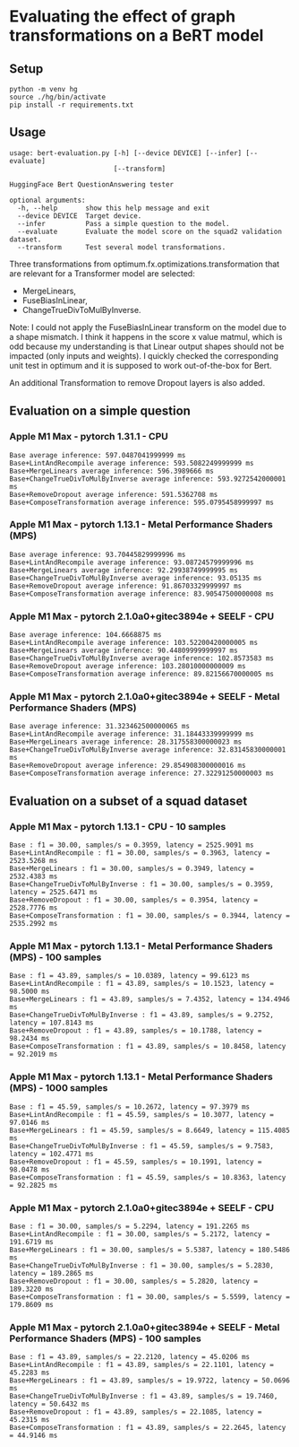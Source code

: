 # Evaluating the effect of graph transformations on a BeRT model

## Setup

````
python -m venv hg
source ./hg/bin/activate
pip install -r requirements.txt
````

## Usage

````
usage: bert-evaluation.py [-h] [--device DEVICE] [--infer] [--evaluate]
                          [--transform]

HuggingFace Bert QuestionAnswering tester

optional arguments:
  -h, --help       show this help message and exit
  --device DEVICE  Target device.
  --infer          Pass a simple question to the model.
  --evaluate       Evaluate the model score on the squad2 validation dataset.
  --transform      Test several model transformations.
````

Three transformations from optimum.fx.optimizations.transformation that are relevant
for a Transformer model are selected:
- MergeLinears,
- FuseBiasInLinear,
- ChangeTrueDivToMulByInverse.

Note: I could not apply the FuseBiasInLinear transform on the model due to a shape mismatch.
I think it happens in the score x value matmul, which is odd because my understanding is that Linear output
shapes should not be impacted (only inputs and weights).
I quickly checked the corresponding unit test in optimum and it is supposed to work out-of-the-box for Bert.

An additional Transformation to remove Dropout layers is also added.

## Evaluation on a simple question

### Apple M1 Max - pytorch 1.31.1 - CPU

````
Base average inference: 597.0487041999999 ms
Base+LintAndRecompile average inference: 593.5082249999999 ms
Base+MergeLinears average inference: 596.3989666 ms
Base+ChangeTrueDivToMulByInverse average inference: 593.9272542000001 ms
Base+RemoveDropout average inference: 591.5362708 ms
Base+ComposeTransformation average inference: 595.0795458999997 ms
````

### Apple M1 Max - pytorch 1.13.1 - Metal Performance Shaders (MPS)

````
Base average inference: 93.70445829999996 ms
Base+LintAndRecompile average inference: 93.08724579999996 ms
Base+MergeLinears average inference: 92.29938749999995 ms
Base+ChangeTrueDivToMulByInverse average inference: 93.05135 ms
Base+RemoveDropout average inference: 91.86703329999997 ms
Base+ComposeTransformation average inference: 83.90547500000008 ms
````

### Apple M1 Max - pytorch 2.1.0a0+gitec3894e + SEELF - CPU

````
Base average inference: 104.6668875 ms
Base+LintAndRecompile average inference: 103.52200420000005 ms
Base+MergeLinears average inference: 90.44809999999997 ms
Base+ChangeTrueDivToMulByInverse average inference: 102.8573583 ms
Base+RemoveDropout average inference: 103.28010000000009 ms
Base+ComposeTransformation average inference: 89.82156670000005 ms
````

### Apple M1 Max - pytorch 2.1.0a0+gitec3894e + SEELF - Metal Performance Shaders (MPS)

````
Base average inference: 31.323462500000065 ms
Base+LintAndRecompile average inference: 31.18443339999999 ms
Base+MergeLinears average inference: 28.317558300000023 ms
Base+ChangeTrueDivToMulByInverse average inference: 32.83145830000001 ms
Base+RemoveDropout average inference: 29.854908300000016 ms
Base+ComposeTransformation average inference: 27.32291250000003 ms
````

## Evaluation on a subset of a squad dataset

### Apple M1 Max - pytorch 1.13.1 - CPU - 10 samples

````
Base : f1 = 30.00, samples/s = 0.3959, latency = 2525.9091 ms
Base+LintAndRecompile : f1 = 30.00, samples/s = 0.3963, latency = 2523.5268 ms
Base+MergeLinears : f1 = 30.00, samples/s = 0.3949, latency = 2532.4383 ms
Base+ChangeTrueDivToMulByInverse : f1 = 30.00, samples/s = 0.3959, latency = 2525.6471 ms
Base+RemoveDropout : f1 = 30.00, samples/s = 0.3954, latency = 2528.7776 ms
Base+ComposeTransformation : f1 = 30.00, samples/s = 0.3944, latency = 2535.2992 ms
````

### Apple M1 Max - pytorch 1.13.1 - Metal Performance Shaders (MPS) - 100 samples

````
Base : f1 = 43.89, samples/s = 10.0389, latency = 99.6123 ms
Base+LintAndRecompile : f1 = 43.89, samples/s = 10.1523, latency = 98.5000 ms
Base+MergeLinears : f1 = 43.89, samples/s = 7.4352, latency = 134.4946 ms
Base+ChangeTrueDivToMulByInverse : f1 = 43.89, samples/s = 9.2752, latency = 107.8143 ms
Base+RemoveDropout : f1 = 43.89, samples/s = 10.1788, latency = 98.2434 ms
Base+ComposeTransformation : f1 = 43.89, samples/s = 10.8458, latency = 92.2019 ms
````

### Apple M1 Max - pytorch 1.13.1 - Metal Performance Shaders (MPS) - 1000 samples

````
Base : f1 = 45.59, samples/s = 10.2672, latency = 97.3979 ms
Base+LintAndRecompile : f1 = 45.59, samples/s = 10.3077, latency = 97.0146 ms
Base+MergeLinears : f1 = 45.59, samples/s = 8.6649, latency = 115.4085 ms
Base+ChangeTrueDivToMulByInverse : f1 = 45.59, samples/s = 9.7583, latency = 102.4771 ms
Base+RemoveDropout : f1 = 45.59, samples/s = 10.1991, latency = 98.0478 ms
Base+ComposeTransformation : f1 = 45.59, samples/s = 10.8363, latency = 92.2825 ms
````

### Apple M1 Max - pytorch 2.1.0a0+gitec3894e + SEELF - CPU

````
Base : f1 = 30.00, samples/s = 5.2294, latency = 191.2265 ms
Base+LintAndRecompile : f1 = 30.00, samples/s = 5.2172, latency = 191.6719 ms
Base+MergeLinears : f1 = 30.00, samples/s = 5.5387, latency = 180.5486 ms
Base+ChangeTrueDivToMulByInverse : f1 = 30.00, samples/s = 5.2830, latency = 189.2865 ms
Base+RemoveDropout : f1 = 30.00, samples/s = 5.2820, latency = 189.3220 ms
Base+ComposeTransformation : f1 = 30.00, samples/s = 5.5599, latency = 179.8609 ms
````

### Apple M1 Max - pytorch 2.1.0a0+gitec3894e + SEELF - Metal Performance Shaders (MPS) - 100 samples

````
Base : f1 = 43.89, samples/s = 22.2120, latency = 45.0206 ms
Base+LintAndRecompile : f1 = 43.89, samples/s = 22.1101, latency = 45.2283 ms
Base+MergeLinears : f1 = 43.89, samples/s = 19.9722, latency = 50.0696 ms
Base+ChangeTrueDivToMulByInverse : f1 = 43.89, samples/s = 19.7460, latency = 50.6432 ms
Base+RemoveDropout : f1 = 43.89, samples/s = 22.1085, latency = 45.2315 ms
Base+ComposeTransformation : f1 = 43.89, samples/s = 22.2645, latency = 44.9146 ms
````



